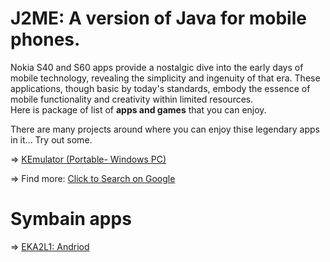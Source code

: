 # J2ME: A version of Java for mobile phones. 
Nokia S40 and S60 apps provide a nostalgic dive into the early days of mobile technology, revealing the simplicity and ingenuity of that era. 
These applications, though basic by today's standards, embody the essence of mobile functionality and creativity within limited resources.  
Here is package of list of **apps and games** that you can enjoy.

There are many projects around where you can enjoy thise legendary apps in it... Try out some.

=> [KEmulator (Portable- Windows PC)](https://archive.org/details/KEmulator103)

=> Find more: [Click to Search on Google](https://www.google.com/search?q=j2me+emulator)


# Symbain apps 

=> [EKA2L1: Andriod](https://github.com/EKA2L1/EKA2L1)
